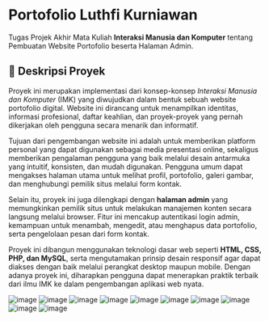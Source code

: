 # Portofolio Luthfi Kurniawan

Tugas Projek Akhir Mata Kuliah **Interaksi Manusia dan Komputer** tentang Pembuatan Website Portofolio beserta Halaman Admin.

## 📌 Deskripsi Proyek

Proyek ini merupakan implementasi dari konsep-konsep *Interaksi Manusia dan Komputer* (IMK) yang diwujudkan dalam bentuk sebuah website portofolio digital. Website ini dirancang untuk menampilkan identitas, informasi profesional, daftar keahlian, dan proyek-proyek yang pernah dikerjakan oleh pengguna secara menarik dan informatif.

Tujuan dari pengembangan website ini adalah untuk memberikan platform personal yang dapat digunakan sebagai media presentasi online, sekaligus memberikan pengalaman pengguna yang baik melalui desain antarmuka yang intuitif, konsisten, dan mudah digunakan. Pengguna umum dapat mengakses halaman utama untuk melihat profil, portofolio, galeri gambar, dan menghubungi pemilik situs melalui form kontak.

Selain itu, proyek ini juga dilengkapi dengan **halaman admin** yang memungkinkan pemilik situs untuk melakukan manajemen konten secara langsung melalui browser. Fitur ini mencakup autentikasi login admin, kemampuan untuk menambah, mengedit, atau menghapus data portofolio, serta pengelolaan pesan dari form kontak.

Proyek ini dibangun menggunakan teknologi dasar web seperti **HTML, CSS, PHP, dan MySQL**, serta mengutamakan prinsip desain responsif agar dapat diakses dengan baik melalui perangkat desktop maupun mobile. Dengan adanya proyek ini, diharapkan pengguna dapat menerapkan praktik terbaik dari ilmu IMK ke dalam pengembangan aplikasi web nyata.

![image](https://github.com/user-attachments/assets/e183dc70-05a7-47dd-b6e1-25b6e08b9618)
![image](https://github.com/user-attachments/assets/c5b69e13-6057-4944-99a9-acdcd61aa1f3)
![image](https://github.com/user-attachments/assets/0b4e1135-a014-41bb-b798-7969281412c7)
![image](https://github.com/user-attachments/assets/a12d920d-27d8-4219-8f40-9ab0477e1305)
![image](https://github.com/user-attachments/assets/0730c8f5-6d58-44a3-83ae-0c6bf07acb1b)
![image](https://github.com/user-attachments/assets/d896dd68-099c-4965-9d13-799b59b2630a)
![image](https://github.com/user-attachments/assets/30693917-4596-4794-a081-4176a08b7bcc)
![image](https://github.com/user-attachments/assets/fa4604c3-0906-49d9-94ef-a3fb90923b20)
![image](https://github.com/user-attachments/assets/9332efec-cc62-43ed-a739-0c660596015d)
![image](https://github.com/user-attachments/assets/e2c3a9e1-b056-4b7e-a926-17fe7479eea8)
